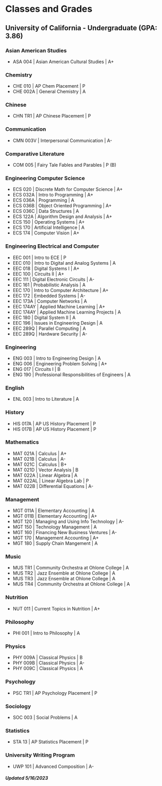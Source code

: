 <!--
layout: page
title: "Elvin Huang's Grades at University of California, Davis"
permalink: /grades/
-->
# Classes and Grades

## University of California - Undergraduate (GPA: 3.86)

### Asian American Studies
- ASA 004 \| Asian American Cultural Studies \| A+

### Chemistry
- CHE 010 \| AP Chem Placement \| P
- CHE 002A \| General Chemistry \| A

### Chinese
- CHN TR1 \| AP Chinese Placement \| P

### Communication
- CMN 003V \| Interpersonal Communication \| A-

### Comparative Literature
- COM 005 \| Fairy Tale Fables and Parables \| P (B)

### Engineering Computer Science
- ECS 020 \| Discrete Math for Computer Science \| A+
- ECS 032A \| Intro to Programming \| A+
- ECS 036A \| Programming \| A
- ECS 036B \| Object Oriented Programming \| A+
- ECS 036C \| Data Structures \| A
- ECS 122A \| Algorithm Design and Analysis \| A+
- ECS 150 \| Operating Systems \| A+
- ECS 170 \| Artificial Intelligence \| A
- ECS 174 \| Computer Vision \| A+

### Engineering Electrical and Computer
- EEC 001 \| Intro to ECE \| P
- EEC 010 \| Intro to Digital and Analog Systems \| A
- EEC 018 \| Digital Systems I \| A+
- EEC 100 \| Circuits II \| A+
- EEC 111 \| Digital Electronic Circuits \| A-
- EEC 161 \| Probabilistic Analysis \| A
- EEC 170 \| Intro to Computer Architecture \| A+
- EEC 172 \| Embedded Systems \| A-
- EEC 173A \| Computer Networks \| A
- EEC 174AY \| Applied Machine Learning \| A+
- EEC 174AY \| Applied Machine Learning Projects \| A
- EEC 180 \| Digital System II \| A
- EEC 196 \| Issues in Engineering Design \| A
- EEC 289Q \| Parallel Computing \| A
- EEC 289Q \| Hardware Security \| A-

### Engineering
- ENG 003 \| Intro to Engineering Design \| A
- ENG 006 \| Engineering Problem Solving \| A+
- ENG 017 \| Circuits I \| B
- ENG 190 \| Professional Responsibilities of Engineers \| A

### English
- ENL 003 \| Intro to Literature \| A

### History
- HIS 017A \| AP US History Placement \| P
- HIS 017B \| AP US History Placement \| P

### Mathematics
- MAT 021A \| Calculus \| A+
- MAT 021B \| Calculus \| A-
- MAT 021C \| Calculus \| B+
- MAT 021D \| Vector Analysis \| B
- MAT 022A \| Linear Algebra \| A
- MAT 022AL \| Linear Algebra Lab \| P
- MAT 022B \| Differential Equations \| A-

### Management
- MGT 011A \| Elementary Accounting \| A
- MGT 011B \| Elementary Accounting \| A+
- MGT 120 \| Managing and Using Info Technology \| A-
- MGT 150 \| Technology Management \| A
- MGT 160 \| Financing New Business Ventures \| A-
- MGT 170 \| Management Accounting \| A+
- MGT 180 \| Supply Chain Mangement \| A

### Music
- MUS TR1 \| Community Orchestra at Ohlone College \| A
- MUS TR2 \| Jazz Ensemble at Ohlone College \| A
- MUS TR3 \| Jazz Ensemble at Ohlone College \| A
- MUS TR4 \| Community Orchestra at Ohlone College \| A

### Nutrition
- NUT 011 \| Current Topics in Nutrition \| A+

### Philosophy
- PHI 001 \| Intro to Philosophy \| A

### Physics
- PHY 009A \| Classical Physics \| B
- PHY 009B \| Classical Physics \| A-
- PHY 009C \| Classical Physics \| A

### Psychology
- PSC TR1 \| AP Psychology Placement \| P

### Sociology
- SOC 003 \| Social Problems \| A

### Statistics
- STA 13 \| AP Statistics Placement \| P

### University Writing Program
- UWP 101 \| Advanced Composition \| A-

##### Updated 5/16/2023
